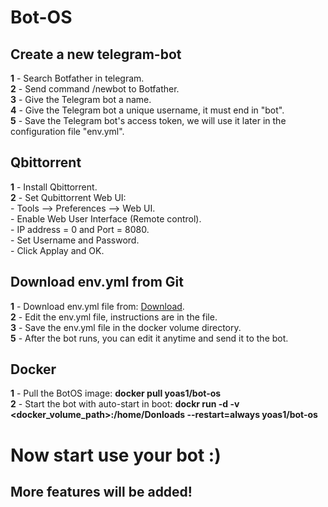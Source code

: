 # Bot-OS
## Create a new telegram-bot ##
**1** - Search Botfather in telegram. <br />
**2** - Send command /newbot to Botfather. <br />
**3** - Give the Telegram bot a name. <br />
**4** - Give the Telegram bot a unique username, it must end in "bot". <br />
**5** - Save the Telegram bot's access token, we will use it later in the configuration file "env.yml". <br />

## Qbittorrent
**1** - Install Qbittorrent. <br />
**2** - Set Qubittorrent Web UI: <br />
      - Tools --> Preferences --> Web UI. <br />
      - Enable Web User Interface (Remote control). <br />
      - IP address = 0 and Port = 8080. <br />
      - Set Username and Password. <br />
      - Click Applay and OK. <br />

## Download env.yml from Git
**1** - Download env.yml file from: [Download](https://github.com/Yoas1/BotOS). <br />
**2** - Edit the env.yml file, instructions are in the file. <br />
**3** - Save the env.yml file in the docker volume directory. <br />
**5** - After the bot runs, you can edit it anytime and send it to the bot. <br />

## Docker
**1** - Pull the BotOS image: **__docker pull yoas1/bot-os__** <br />
**2** - Start the bot with auto-start in boot: **dockr run -d -v <docker_volume_path>:/home/Donloads --restart=always yoas1/bot-os**

# Now start use your bot :)
## More features will be added!
